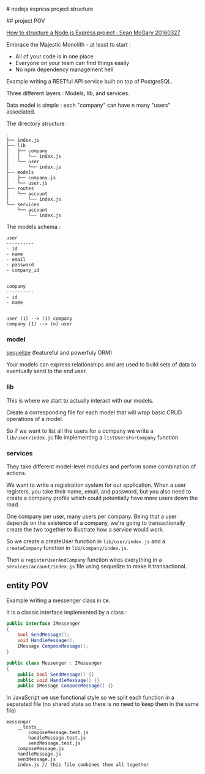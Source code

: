 # nodejs express project structure

## project POV

[How to structure a Node.js Express project : Sean McGary 20160327](https://seanmcgary.com/posts/how-to-structure-a-nodejs-express-project)

Embrace the Majestic Monolith - at least to start :
- All of your code is in one place
- Everyone on your team can find things easily
- No npm dependency management hell

Example writing a RESTful API service built on top of PostgreSQL.

Three different layers : Models, lib, and services.

Data model is simple : each "company" can have n many "users" associated.

The directory structure :

```
.
├── index.js
├── lib
│   ├── company
│   │   └── index.js
│   └── user
│       └── index.js
├── models
│   ├── company.js
│   └── user.js
├── routes
│   └── account
│       └── index.js
└── services
    └── account
        └── index.js
```

The models schema :

```
user
----------
- id
- name
- email
- password
- company_id


company
----------
- id
- name


user (1) --> (1) company
company (1) --> (n) user
```

### model

[sequelize](http://docs.sequelizejs.com/en/latest/) (featureful and powerfuly ORM)

Your models can express relationships and are used to build sets of data to eventually send to the end user.

### lib

This is where we start to actually interact with our models.

Create a corresponding file for each model that will wrap basic CRUD operations of a model.

So if we want to list all the users for a company we write a `lib/user/index.js` file implementing a `listUsersForCompany` function.

### services

They take different model-level modules and perform some combination of actions.

We want to write a registration system for our application. When a user registers, you take their name, email, and 
password, but you also need to create a company profile which could potentially have more users down the road.

One company per user, many users per company. Being that a user depends on the existence of a company, we're going to 
transactionally create the two together to illustrate how a service would work.

So we create a createUser function in `lib/user/index.js` and a `createCompany` function in `lib/company/index.js`.

Then a `registerUserAndCompany` function wires everything in a `services/account/index.js` file using sequelize to make 
it transactional.

## entity POV

Example writing a messenger class in `C#`. 

It is a classic interface implemented by a class :

```csharp
public interface IMessenger
{
    bool SendMessage();
    void HandleMessage();
    IMessage ComposeMessage();
}

public class Messenger : IMessenger
{
    public bool SendMessage() {}
    public void HandleMessage() {}
    public IMessage ComposeMessage() {}
```

In JavaScript we use functional style so we split each function in a separated file (no shared state
so there is no need to keep them in the same file)

```
messenger
    __tests__    
        composeMessage.test.js
        handleMessage.test.js
        sendMessage.test.js
    composeMessage.js
    handleMessage.js
    sendMessage.js
    index.js // this file combines them all together
```
